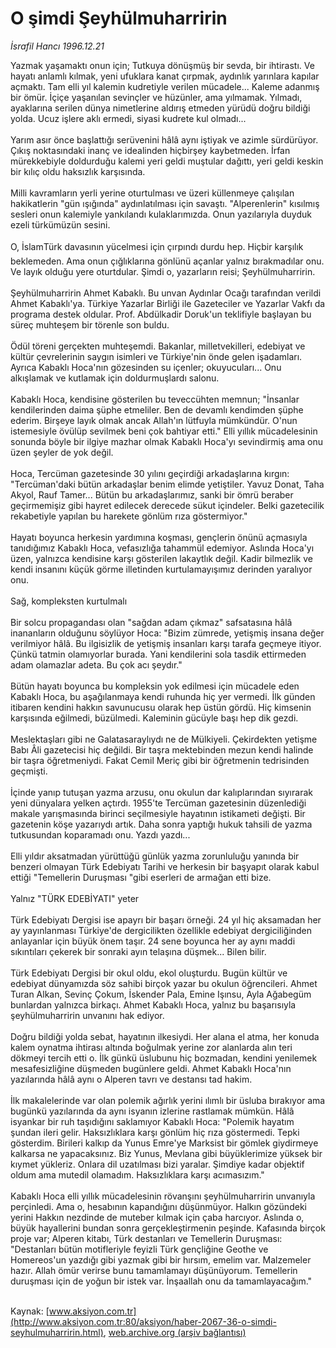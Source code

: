 # O şimdi Şeyhülmuharririn

*İsrafil Hancı 1996.12.21*

<font class="agenda2NewsSpot">
 Yazmak yaşamaktı onun için; Tutkuya dönüşmüş bir sevda, bir ihtirastı. Ve hayatı anlamlı kılmak, yeni ufuklara kanat çırpmak, aydınlık yarınlara kapılar açmaktı.
</font>
<font class="newsDetail">
 Tam elli yıl kalemin kudretiyle verilen mücadele... Kaleme adanmış bir ömür. İçiçe yaşanılan sevinçler ve hüzünler, ama yılmamak. Yılmadı, ayaklarına serilen dünya nimetlerine aldırış etmeden yürüdü doğru bildiği yolda. Ucuz işlere aklı ermedi, siyasi kudrete kul olmadı...
 <br>
  <br/>
  Yarım asır önce başlattığı serüvenini hâlâ aynı iştiyak ve azimle sürdürüyor. Çıkış noktasındaki inanç ve idealinden hiçbirşey kaybetmeden.  İrfan mürekkebiyle doldurduğu kalemi yeri geldi muştular dağıttı, yeri geldi keskin bir kılıç oldu haksızlık karşısında.
  <br/>
  <br/>
  Milli kavramların yerli yerine oturtulması ve üzeri küllenmeye çalışılan hakikatlerin "gün ışığında" aydınlatılması için savaştı. "Alperenlerin" kısılmış sesleri onun kalemiyle yankılandı kulaklarımızda. Onun yazılarıyla duyduk ezeli türkümüzün sesini.
  <br/>
  <br/>
  O, İslamTürk davasının yücelmesi için çırpındı durdu hep. Hiçbir karşılık beklemeden. Ama onun çığlıklarına gönlünü açanlar yalnız bırakmadılar onu. Ve layık olduğu yere oturtdular. Şimdi o, yazarların reisi; Şeyhülmuharririn.
  <br/>
  <br/>
  Şeyhülmuharririn Ahmet Kabaklı. Bu unvan Aydınlar Ocağı tarafından verildi Ahmet Kabaklı'ya. Türkiye Yazarlar Birliği ile Gazeteciler ve Yazarlar Vakfı da programa destek oldular. Prof. Abdülkadir Doruk'un teklifiyle başlayan bu süreç muhteşem bir törenle son buldu.
  <br/>
  <br/>
  Ödül töreni gerçekten muhteşemdi. Bakanlar, milletvekilleri, edebiyat ve kültür çevrelerinin saygın isimleri ve Türkiye'nin önde gelen işadamları. Ayrıca Kabaklı Hoca'nın gözesinden su içenler; okuyucuları... Onu alkışlamak ve kutlamak için doldurmuşlardı salonu.
  <br/>
  <br/>
  Kabaklı Hoca, kendisine gösterilen bu teveccühten memnun; "İnsanlar kendilerinden daima şüphe etmeliler. Ben de devamlı kendimden şüphe ederim. Birşeye layık olmak ancak Allah'ın lütfuyla mümkündür. O'nun istemesiyle övülüp sevilmek beni çok bahtiyar etti." Elli yıllık mücadelesinin sonunda böyle bir ilgiye mazhar olmak Kabaklı Hoca'yı sevindirmiş ama onu üzen şeyler de yok değil.
  <br/>
  <br/>
  Hoca, Tercüman gazetesinde 30 yılını geçirdiği arkadaşlarına kırgın: "Tercüman'daki bütün arkadaşlar benim elimde yetiştiler. Yavuz Donat, Taha Akyol, Rauf Tamer...  Bütün bu arkadaşlarımız, sanki bir ömrü beraber geçirmemişiz gibi hayret edilecek derecede sükut içindeler. Belki gazetecilik rekabetiyle yapılan bu harekete gönlüm rıza göstermiyor."
  <br/>
  <br/>
  Hayatı boyunca herkesin yardımına koşması, gençlerin önünü açmasıyla tanıdığımız Kabaklı Hoca, vefasızlığa tahammül edemiyor. Aslında Hoca'yı üzen, yalnızca kendisine karşı gösterilen lakaytlık değil. Kadir bilmezlik ve kendi insanını küçük görme illetinden kurtulamayışımız derinden yaralıyor onu.
  <br/>
  <br/>
  Sağ, kompleksten kurtulmalı
  <br/>
  <br/>
  Bir solcu propagandası olan "sağdan adam çıkmaz" safsatasına hâlâ inananların olduğunu söylüyor Hoca: "Bizim zümrede, yetişmiş insana değer verilmiyor hâlâ. Bu ilgisizlik de yetişmiş insanları karşı tarafa geçmeye itiyor. Çünkü tatmin olamıyorlar burada. Yani kendilerini sola tasdik ettirmeden adam olamazlar adeta. Bu çok acı şeydır."
  <br/>
  <br/>
  Bütün hayatı boyunca bu kompleksin yok edilmesi için mücadele eden Kabaklı Hoca, bu aşağılanmaya kendi ruhunda hiç yer vermedi. İlk günden itibaren kendini hakkın savunucusu olarak hep üstün gördü. Hiç kimsenin karşısında eğilmedi, büzülmedi. Kaleminin gücüyle başı hep dik gezdi.
  <br/>
  <br/>
  Meslektaşları gibi ne Galatasaraylıydı ne de Mülkiyeli. Çekirdekten yetişme Babı Âli gazetecisi hiç değildi. Bir taşra mektebinden mezun kendi halinde bir taşra öğretmeniydi. Fakat Cemil Meriç gibi bir öğretmenin tedrisinden geçmişti.
  <br/>
  <br/>
  İçinde yanıp tutuşan yazma arzusu, onu okulun dar kalıplarından sıyırarak yeni dünyalara yelken açtırdı. 1955'te Tercüman gazetesinin düzenlediği makale yarışmasında birinci seçilmesiyle hayatının istikameti değişti. Bir gazetenin köşe yazarıydı artık. Daha sonra yaptığı hukuk tahsili de yazma tutkusundan koparamadı onu. Yazdı yazdı...
  <br/>
  <br/>
  Elli yıldır aksatmadan yürüttüğü günlük yazma zorunluluğu yanında bir benzeri olmayan Türk Edebiyatı Tarihi ve herkesin bir başyapıt olarak kabul ettiği "Temellerin Duruşması "gibi eserleri de armağan etti bize.
  <br/>
  <br/>
  Yalnız "TÜRK EDEBİYATI" yeter
  <br/>
  <br/>
  Türk Edebiyatı Dergisi ise apayrı bir başarı örneği. 24 yıl hiç aksamadan her ay yayınlanması Türkiye'de dergicilikten özellikle edebiyat dergiciliğinden anlayanlar için büyük önem taşır. 24 sene boyunca her ay aynı maddi sıkıntıları çekerek bir sonraki ayın telaşına düşmek... Bilen bilir.
  <br/>
  <br/>
  Türk Edebiyatı Dergisi bir okul oldu, ekol oluşturdu. Bugün kültür ve edebiyat dünyamızda söz sahibi birçok yazar bu okulun öğrencileri. Ahmet Turan Alkan, Sevinç Çokum, İskender Pala, Emine Işınsu, Ayla Ağabegüm bunlardan yalnızca birkaçı. Ahmet Kabaklı Hoca, yalnız bu başarısıyla şeyhülmuharririn unvanını hak ediyor.
  <br/>
  <br/>
  Doğru bildiği yolda sebat, hayatının ilkesiydi. Her alana el atma, her konuda kalem oynatma ihtirası altında boğulmak yerine zor alanlarda alın teri dökmeyi tercih etti o. İlk günkü üslubunu hiç bozmadan, kendini yenilemek mesafesizliğine düşmeden bugünlere geldi. Ahmet Kabaklı Hoca'nın yazılarında hâlâ aynı o Alperen tavrı ve destansı tad hakim.
  <br/>
  <br/>
  İlk makalelerinde var olan polemik ağırlık yerini ılımlı bir  üsluba bırakıyor ama bugünkü yazılarında da aynı isyanın izlerine rastlamak mümkün. Hâlâ isyankar bir ruh taşıdığını saklamıyor Kabaklı Hoca: "Polemik hayatım şundan ileri gelir. Haksızlıklara karşı gönlüm hiç rıza göstermedi. Tepki gösterdim. Birileri kalkıp da Yunus Emre'ye Marksist bir gömlek giydirmeye kalkarsa ne yapacaksınız. Biz Yunus, Mevlana gibi büyüklerimize yüksek bir kıymet yükleriz. Onlara dil uzatılması bizi yaralar. Şimdiye kadar objektif oldum ama mutedil olamadım. Haksızlıklara karşı acımasızım."
  <br/>
  <br/>
  Kabaklı Hoca elli yıllık mücadelesinin rövanşını şeyhülmuharririn unvanıyla perçinledi. Ama o, hesabının kapandığını düşünmüyor. Halkın gözündeki yerini Hakkın nezdinde de muteber kılmak için çaba harcıyor. Aslında o, büyük hayallerini bundan sonra gerçekleştirmenin peşinde. Kafasında birçok proje var; Alperen kitabı, Türk destanları ve Temellerin Duruşması: "Destanları bütün motifleriyle feyizli Türk gençliğine Geothe ve Homereos'un yazdığı gibi yazmak gibi bir hırsım, emelim var. Malzemeler hazır. Allah ömür verirse bunu tamamlamayı düşünüyorum. Temellerin duruşması için de yoğun bir istek var. İnşaallah onu da tamamlayacağım."
  <br/>
 </br>
</font>

Kaynak: [www.aksiyon.com.tr](http://www.aksiyon.com.tr:80/aksiyon/haber-2067-36-o-simdi-seyhulmuharririn.html), [web.archive.org (arşiv bağlantısı)](http://web.archive.org/web/20120120012721/http://www.aksiyon.com.tr:80/aksiyon/haber-2067-36-o-simdi-seyhulmuharririn.html)
